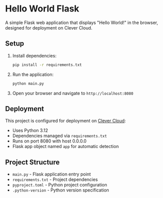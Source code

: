 # Hello World Flask

A simple Flask web application that displays "Hello World!" in the browser, designed for deployment on Clever Cloud.

## Setup

1. Install dependencies:
   ```bash
   pip install -r requirements.txt
   ```

2. Run the application:
   ```bash
   python main.py
   ```

3. Open your browser and navigate to `http://localhost:8080`

## Deployment

This project is configured for deployment on [Clever Cloud](https://www.clever-cloud.com/):

- Uses Python 3.12
- Dependencies managed via `requirements.txt`
- Runs on port 8080 with host 0.0.0.0
- Flask app object named `app` for automatic detection

## Project Structure

- `main.py` - Flask application entry point
- `requirements.txt` - Project dependencies
- `pyproject.toml` - Python project configuration
- `.python-version` - Python version specification